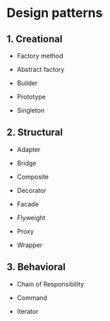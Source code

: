 # Design patterns

## 1. Creational

- Factory method

- Abstract factory

- Builder

- Prototype

- Singleton

## 2. Structural

- Adapter

- Bridge

- Composite

- Decorator

- Facade

- Flyweight

- Proxy

- Wrapper

## 3. Behavioral

- Chain of Responsibility

- Command

- Iterator
